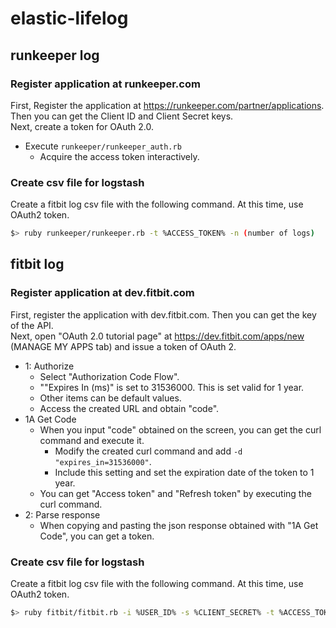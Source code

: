 # elastic-lifelog

## runkeeper log
### Register application at runkeeper.com
First, Register the application at https://runkeeper.com/partner/applications. Then you can get the Client ID and Client Secret keys.  
Next, create a token for OAuth 2.0.

* Execute `runkeeper/runkeeper_auth.rb`
    * Acquire the access token interactively.

### Create csv file for logstash
Create a fitbit log csv file with the following command. At this time, use OAuth2 token.
```sh
$> ruby runkeeper/runkeeper.rb -t %ACCESS_TOKEN% -n (number of logs)
```

## fitbit log
### Register application at dev.fitbit.com
First, register the application with dev.fitbit.com. Then you can get the key of the API.  
Next, open "OAuth 2.0 tutorial page" at https://dev.fitbit.com/apps/new (MANAGE MY APPS tab) and issue a token of OAuth 2.

* 1: Authorize
    * Select "Authorization Code Flow".
    * ""Expires In (ms)" is set to 31536000. This is set valid for 1 year.
    * Other items can be default values.
    * Access the created URL and obtain "code".
* 1A Get Code
    * When you input "code" obtained on the screen, you can get the curl command and execute it.
        * Modify the created curl command and add `-d "expires_in=31536000"`.
        * Include this setting and set the expiration date of the token to 1 year.
    * You can get "Access token" and "Refresh token" by executing the curl command.
* 2: Parse response
    * When copying and pasting the json response obtained with "1A Get Code", you can get a token.

### Create csv file for logstash
Create a fitbit log csv file with the following command. At this time, use OAuth2 token.
```sh
$> ruby fitbit/fitbit.rb -i %USER_ID% -s %CLIENT_SECRET% -t %ACCESS_TOKEN% -r %REFRESH_TOKEN%
```

